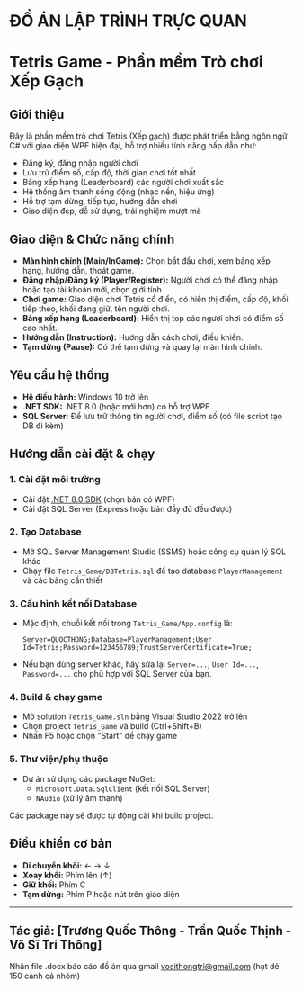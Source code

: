 # ĐỒ ÁN LẬP TRÌNH TRỰC QUAN

# Tetris Game - Phần mềm Trò chơi Xếp Gạch

## Giới thiệu

Đây là phần mềm trò chơi Tetris (Xếp gạch) được phát triển bằng ngôn ngữ C# với giao diện WPF hiện đại, hỗ trợ nhiều tính năng hấp dẫn như:
- Đăng ký, đăng nhập người chơi
- Lưu trữ điểm số, cấp độ, thời gian chơi tốt nhất
- Bảng xếp hạng (Leaderboard) các người chơi xuất sắc
- Hệ thống âm thanh sống động (nhạc nền, hiệu ứng)
- Hỗ trợ tạm dừng, tiếp tục, hướng dẫn chơi
- Giao diện đẹp, dễ sử dụng, trải nghiệm mượt mà

## Giao diện & Chức năng chính

- **Màn hình chính (Main/InGame):** Chọn bắt đầu chơi, xem bảng xếp hạng, hướng dẫn, thoát game.
- **Đăng nhập/Đăng ký (Player/Register):** Người chơi có thể đăng nhập hoặc tạo tài khoản mới, chọn giới tính.
- **Chơi game:** Giao diện chơi Tetris cổ điển, có hiển thị điểm, cấp độ, khối tiếp theo, khối đang giữ, tên người chơi.
- **Bảng xếp hạng (Leaderboard):** Hiển thị top các người chơi có điểm số cao nhất.
- **Hướng dẫn (Instruction):** Hướng dẫn cách chơi, điều khiển.
- **Tạm dừng (Pause):** Có thể tạm dừng và quay lại màn hình chính.

## Yêu cầu hệ thống

- **Hệ điều hành:** Windows 10 trở lên
- **.NET SDK:** .NET 8.0 (hoặc mới hơn) có hỗ trợ WPF
- **SQL Server:** Để lưu trữ thông tin người chơi, điểm số (có file script tạo DB đi kèm)

## Hướng dẫn cài đặt & chạy

### 1. Cài đặt môi trường

- Cài đặt [.NET 8.0 SDK](https://dotnet.microsoft.com/en-us/download/dotnet/8.0) (chọn bản có WPF)
- Cài đặt SQL Server (Express hoặc bản đầy đủ đều được)

### 2. Tạo Database

- Mở SQL Server Management Studio (SSMS) hoặc công cụ quản lý SQL khác
- Chạy file `Tetris_Game/DBTetris.sql` để tạo database `PlayerManagement` và các bảng cần thiết

### 3. Cấu hình kết nối Database

- Mặc định, chuỗi kết nối trong `Tetris_Game/App.config` là:
  ```
  Server=QUOCTHONG;Database=PlayerManagement;User Id=Tetris;Password=123456789;TrustServerCertificate=True;
  ```
- Nếu bạn dùng server khác, hãy sửa lại `Server=...`, `User Id=...`, `Password=...` cho phù hợp với SQL Server của bạn.

### 4. Build & chạy game

- Mở solution `Tetris_Game.sln` bằng Visual Studio 2022 trở lên
- Chọn project `Tetris_Game` và build (Ctrl+Shift+B)
- Nhấn F5 hoặc chọn "Start" để chạy game

### 5. Thư viện/phụ thuộc

- Dự án sử dụng các package NuGet:
  - `Microsoft.Data.SqlClient` (kết nối SQL Server)
  - `NAudio` (xử lý âm thanh)

Các package này sẽ được tự động cài khi build project.

## Điều khiển cơ bản

- **Di chuyển khối:** ← → ↓
- **Xoay khối:** Phím lên (↑)
- **Giữ khối:** Phím C
- **Tạm dừng:** Phím P hoặc nút trên giao diện

---
Tác giả: [Trương Quốc Thông - Trần Quốc Thịnh - Võ Sĩ Trí Thông] 
---
Nhận file .docx báo cáo đồ án qua gmail vosithongtri@gmail.com (hạt dẻ 150 cành cả nhóm)
